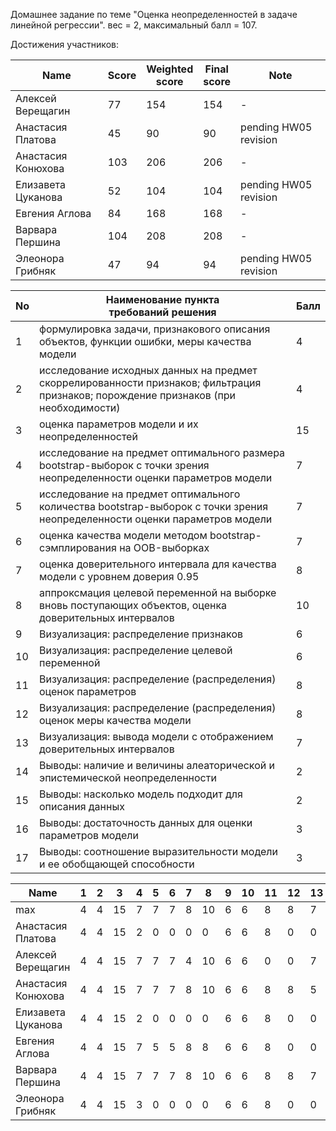 Домашнее задание по теме "Оценка неопределенностей в задаче линейной регрессии". вес = 2, максимальный балл = 107.


Достижения участников:

| Name               | Score | Weighted<br>score | Final<br>score | Note |
| ------------------ | ----- | ----------------- | -------------- | ---- |
| Алексей Верещагин  | 77    | 154               | 154            | -    |
| Анастасия Платова  | 45    | 90                | 90             | pending HW05 revision |
| Анастасия Конюхова | 103   | 206               | 206            | -    |
| Елизавета Цуканова | 52    | 104               | 104            | pending HW05 revision |
| Евгения Аглова     | 84    | 168               | 168            | -    |
| Варвара Першина    | 104   | 208               | 208            | -    |
| Элеонора Грибняк   | 47    | 94                | 94             | pending HW05 revision |




| No  | Наименование пункта<br />требований решения                                                                                                                 | Балл |
| --- | ----------------------------------------------------------------------------------------------------------------------------------------------------------- | ---- |
| 1   | формулировка задачи, признакового описания объектов, функции ошибки, меры качества модели                                                                   | 4    |
| 2   | исследование исходных данных на предмет скоррелированности признаков; фильтрация признаков; порождение признаков (при необходимости)                        | 4    |
| 3   | оценка параметров модели и их неопределенностей                                                                                                             | 15   |
| 4   | исследование на предмет оптимального размера bootstrap-выборок с точки зрения неопределенности оценки параметров модели                                     | 7    |
| 5   | исследование на предмет оптимального количества bootstrap-выборок с точки зрения неопределенности оценки параметров модели                                  | 7    |
| 6   | оценка качества модели методом bootstrap-сэмплирования на OOB-выборках                                                                                      | 7    |
| 7   | оценка доверительного интервала для качества модели с уровнем доверия 0.95                                                                                  | 8    |
| 8   | аппроксмация целевой переменной на выборке вновь поступающих объектов, оценка доверительных интервалов                                                      | 10   |
| 9   | Визуализация: распределение признаков                                                                                                                       | 6    |
| 10  | Визуализация: распределение целевой переменной                                                                                                              | 6    |
| 11  | Визуализация: распределение (распределения) оценок параметров                                                                                               | 8    |
| 12  | Визуализация: распределение (распределения) оценок меры качества модели                                                                                     | 8    |
| 13  | Визуализация: вывода модели с отображением доверительных интервалов                                                                                         | 7    |
| 14  | Выводы: наличие и величины алеаторической и эпистемической неопределенности                                                                                 | 2    |
| 15  | Выводы: насколько модель подходит для описания данных                                                                                                       | 2    |
| 16  | Выводы: достаточность данных для оценки параметров модели                                                                                                   | 3    |
| 17  | Выводы: соотношение выразительности модели и ее обобщающей способности                                                                                      | 3    |


| Name               | 1 | 2 | 3  | 4 | 5 | 6 | 7 | 8  | 9 | 10 | 11 | 12 | 13 | 14 | 15 | 16 | 17 | Sum |
| ------------------ | - | - | -- | - | - | - | - | -- | - | -- | -- | -- | -- | -- | -- | -- | -- | --- |
| max                | 4 | 4 | 15 | 7 | 7 | 7 | 8 | 10 | 6 | 6  | 8  | 8  | 7  | 2  | 2  | 3  | 3  | 100 |
| Анастасия Платова  | 4 | 4 | 15 | 2 | 0 | 0 | 0 | 0  | 6 | 6  | 8  | 0  | 0  | 0  | 0  | 0  | 0  | 45  |
| Алексей Верещагин  | 4 | 4 | 15 | 7 | 7 | 7 | 4 | 10 | 6 | 6  | 0  | 0  | 7  | 0  | 0  | 0  | 0  | 77  |
| Анастасия Конюхова | 4 | 4 | 15 | 7 | 7 | 7 | 8 | 10 | 6 | 6  | 8  | 8  | 5  | 2  | 2  | 2  | 2  | 103 |
| Елизавета Цуканова | 4 | 4 | 15 | 2 | 0 | 0 | 0 | 0  | 6 | 6  | 8  | 0  | 0  | 2  | 2  | 3  | 0  | 52  |
| Евгения Аглова     | 4 | 4 | 15 | 7 | 5 | 5 | 8 | 8  | 6 | 6  | 8  | 0  | 0  | 2  | 2  | 2  | 2  | 84  |
| Варвара Першина    | 4 | 4 | 15 | 7 | 7 | 7 | 8 | 10 | 6 | 6  | 8  | 8  | 7  | 2  | 2  | 3  | 0  | 104 |
| Элеонора Грибняк   | 4 | 4 | 15 | 3 | 0 | 0 | 0 | 0  | 6 | 6  | 8  | 0  | 0  | 1  | 0  | 0  | 0  | 47  |